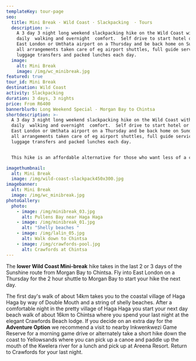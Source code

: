 ```yaml
---
templateKey: tour-page
seo:
  title: Mini Break · Wild Coast · Slackpacking  · Tours
  description: >-
    A 3 day 3 night long weekend slackpacking hike on the Wild Coast with pleasant
    daily  walking and overnight  comfort.  Self drive to start hotel or fly into
    East London or Umthata airport on a Thursday and be back home on Sunday with
    all arrangements taken care of eg airport shuttles, full guide service,
    luggage transfers and packed lunches each day.
  image:
    alt: Mini Break
    image: /img/wc_minibreak.jpg
featured: true
tour_id: Mini Break
destination: Wild Coast
activity: Slackpacking
duration: 3 days, 3 nights
price: From R6400
bannerblurb: Long Weekend Special - Morgan Bay to Chintsa
shortdescription: >-
  A 3 day 3 night long weekend slackpacking hike on the Wild Coast with pleasant
  daily  walking and overnight  comfort.  Self drive to start hotel or fly into
  East London or Umthata airport on a Thursday and be back home on Sunday with
  all arrangements taken care of eg airport shuttles, full guide service,
  luggage transfers and packed lunches each day.  


  This hike is an affordable alternative for those who want less of a challenge and more of an opportunity to get away to nature, to destress,  and soak in the wonderful wild coast scenery. We can build in extra rest days or additional activities if requested (eg local history and nature tours, river cruises or paddling, bush camps with game drives etc)

imagethumbnail:
  alt: Mini Break
  image: /img/wild-coast-slackpack450x300.jpg
imagebanner:
  alt: Mini Break
  image: /img/wc_minibreak.jpg
photoGallery:
  photo:
    - image: /img/minibreak_03.jpg
      alt: Pullens Bay near Haga Haga
    - image: /img/minibreak_01.jpg
      alt: "Shelly beaches "
    - image: /img/lalin_05.jpg
      alt: Walk down to Chintsa
    - image: /img/crawfords-pool.jpg
      alt: Crawfords at Chintsa
---
```


The **lower Wild Coast Mini-break** hike takes in the last 2 or 3 days of the Sunshine route from Morgan Bay to Chintsa. Fly into East London on a Thursday for the 2 hour shuttle to Morgan Bay to start your hike the next day.

The first day's walk of about 14km takes you to the coastal village of Haga Haga by way of Double Mouth and a string of shelly beaches. After a comfortable night in the pretty village of Haga Haga you start your next day beach walk of about 16km to Chintsa where you spend your last night at the elegant Crawfords Beach lodge. If you decide on an extra day for the **Adventure Option** we recommend a visit to nearby Inkwenkwezi Game Reserve for a morning game drive or alternately take a short hike down the coast to Yellowsands where you can pick up a canoe and paddle up the mouth of the Kwelera river for a lunch and pick up at Areena Resort. Return to Crawfords for your last night.
